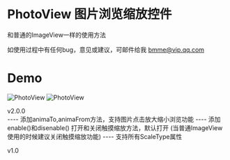 # PhotoView 图片浏览缩放控件

和普通的ImageView一样的使用方法

如使用过程中有任何bug，意见或建议，可邮件给我 bmme@vip.qq.com

# Demo
![PhotoView](./demo1.gif)
![PhotoView](./demo2.gif)

v2.0.0  
   ---- 添加animaTo,animaFrom方法，支持图片点击放大缩小浏览功能
   ---- 添加enable()和disenable() 打开和关闭触摸缩放方法，默认打开 (当普通ImageView使用的时候建议关闭触摸缩放功能)
   ---- 支持所有ScaleType属性

v1.0
